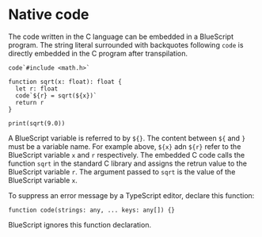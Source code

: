 # Native code

The code written in the C language can be embedded in a BlueScript program.
The string literal surrounded with backquotes following `code` is directly embedded
in the C program after transpilation.

```tsx
code`#include <math.h>`

function sqrt(x: float): float {
  let r: float
  code`${r} = sqrt(${x})`
  return r
}

print(sqrt(9.0))
```

A BlueScript variable is referred to by `${}`.
The content between `${` and `}` must be a variable name.
For example above, `${x}` adn `${r}` refer to the BlueScript variable `x` and `r` respectively.
The embedded C code calls the function `sqrt` in the standard C library and assigns the retrun value
to the BlueScript variable `r`.
The argument passed to `sqrt` is the value of the BlueScript variable `x`.

To suppress an error message by a TypeScript editor, declare this function:

```tsx
function code(strings: any, ... keys: any[]) {}
```

BlueScript ignores this function declaration.
